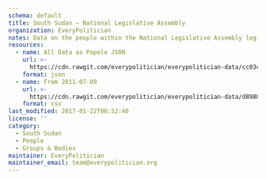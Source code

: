 ```yaml
---
schema: default
title: South Sudan — National Legislative Assembly
organization: EveryPolitician
notes: Data on the people within the National Legislative Assembly legislature of South Sudan.
resources:
  - name: All Data as Popolo JSON
    url: >-
      https://cdn.rawgit.com/everypolitician/everypolitician-data/cc03c2bab37feace8ebfaa4490677bcbed5a337d/data/South_Sudan/Assembly/ep-popolo-v1.0.json
    format: json
  - name: From 2011-07-09
    url: >-
      https://cdn.rawgit.com/everypolitician/everypolitician-data/d89886a4cfba54613d635be69ed863478f202166/data/South_Sudan/Assembly/term-1.csv
    format: csv
last_modified: 2017-01-22T06:52:40
license: ''
category:
  - South Sudan
  - People
  - Groups & Bodies
maintainer: EveryPolitician
maintainer_email: team@everypolitician.org
---
```

